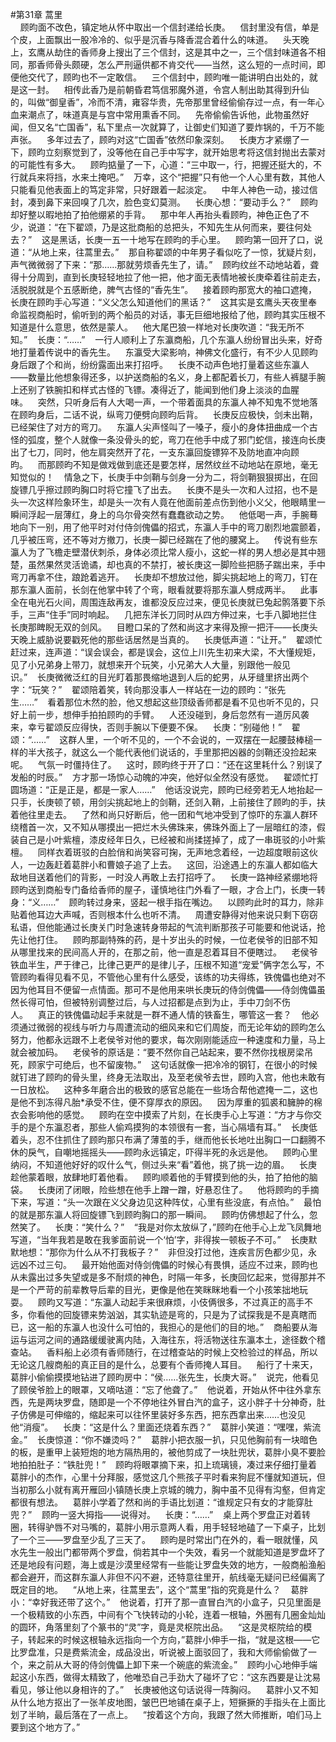 #第31章 蒿里<br />    顾昀面不改色，镇定地从怀中取出一个信封递给长庚。    信封里没有信，单是个皮，上面飘出一股冷冷的、似乎是沉香与降香混合着什么的味道。    头天晚上，玄鹰从劫住的香师身上搜出了三个信封，这是其中之一，三个信封味道各不相同，那香师骨头颇硬，怎么严刑逼供都不肯交代——当然，这么短的一点时间，即便他交代了，顾昀也不一定敢信。    三个信封中，顾昀唯一能讲明白出处的，就是这一封。    相传此香乃是前朝昏君笃信邪魔外道，令宫人制出助其得到升仙的，叫做“御皇香”，冷而不清，雍容华贵，先帝那里曾经偷偷存过一点，有一年心血来潮点了，味道真是与宫中常用熏香不同。    先帝偷偷告诉他，此物虽然好闻，但又名“亡国香”，私下里点一次就算了，让御史们知道了要炸锅的，千万不能声张。    多年过去了，顾昀对这“亡国香”依然印象深刻。    长庚方才紧绷了一下，顾昀立刻察觉到了，没等他在自己手中写字，就开始思考将这信封抛出去蒙对的可能性有多大。    顾昀掂量了一下，心道：“三中取一，行，把握还挺大的，不行就兵来将挡，水来土掩吧。”    万幸，这个“把握”只有他一个人心里有数，其他人只能看见他表面上的笃定非常，只好跟着一起淡定。    中年人神色一动，接过信封，凑到鼻下来回嗅了几次，脸色变幻莫测。    长庚心想：“要动手么？”    顾昀却好整以暇地拍了拍他绷紧的手背。    那中年人再抬头看顾昀，神色正色了不少，说道：“在下翟颂，乃是这批商船的总把头，不知先生从何而来，要往何处去？”    这是黑话，长庚一五一十地写在顾昀的手心里。    顾昀第一回开了口，说道：“从地上来，往蒿里去。”    那自称翟颂的中年男子看似吃了一惊，犹疑片刻，声气微微弱了下来：“那……那就劳烦香先生了，请。”    顾昀纹丝不动地站着，聋得十分周到，直到长庚轻轻地拉了他一把，他才面无表情地被长庚牵着往前走去，活脱脱就是个五感断绝，脾气古怪的“香先生”。    接着顾昀那宽大的袖口遮掩，长庚在顾昀手心写道：“义父怎么知道他们的黑话？”    这其实是玄鹰头天夜里奉命监视商船时，偷听到的两个船员的对话，事无巨细地报给了他，顾昀其实压根不知道是什么意思，依然是蒙人。    他大尾巴狼一样地对长庚吹道：“我无所不知。”    长庚：“……”    一行人顺利上了东瀛商船，几个东瀛人纷纷冒出头来，好奇地打量着传说中的香先生。    东瀛受大梁影响，神佛文化盛行，有不少人见顾昀身后跟了个和尚，纷纷露面出来打招呼。    长庚不动声色地打量着这些东瀛人——数量比他想象得还多，以护送商船的名义，身上都配着长刀，有些人裤腿手腕上还别了铁腕扣和样式古怪的飞镖。凑得近了，能闻到他们身上淡淡的血腥味。    突然，只听身后有人大喝一声，一个带着面具的东瀛人神不知鬼不觉地落在顾昀身后，二话不说，纵弯刀便劈向顾昀后背。    长庚反应极快，剑未出鞘，已经架住了对方的弯刀。    东瀛人尖声怪叫了一嗓子，瘦小的身体扭曲成一个古怪的弧度，整个人就像一条没骨头的蛇，弯刀在他手中成了邪门蛇信，接连向长庚出了七刀，同时，他左肩突然开了花，一支东瀛回旋镖猝不及防地直冲向顾昀。    而那顾昀不知是做戏做到底还是要怎样，居然纹丝不动地站在原地，毫无知觉似的！    情急之下，长庚手中剑鞘与剑身一分为二，将剑鞘狠狠掷出，在回旋镖几乎擦过顾昀胸口时将它撞飞了出去。    长庚不是头一次和人过招，也不是头一次这样险象环生，却是头一次有人竟在他面前差点伤到他小义父，他眼睛里一瞬间浮起一层薄红，身上的乌尔骨突然有蠢蠢欲动之势。    他低喝一声，手腕蓦地向下一别，用了他平时对付侍剑傀儡的招式，东瀛人手中的弯刀剧烈地震颤着，几乎被压弯，还不等对方撤刀，长庚一脚已经踹在了他的腰窝上。    传说有些东瀛人为了飞檐走壁潜伏刺杀，身体必须比常人瘦小，这蛇一样的男人想必是其中翘楚，虽然果然灵活诡谲，却也真的不禁打，被长庚这一脚险些把肠子踹出来，手中弯刀再拿不住，踉跄着逃开。    长庚却不想放过他，脚尖挑起地上的弯刀，钉在那东瀛人面前，长剑在他掌中转了个弯，眼看就要将那东瀛人劈成两半。    此事全在电光石火间，周围连敌再友，谁都没反应过来，便见长庚就已兔起鹘落要下杀手，三声“住手”同时响起。    几把东洋长刀同时从四方伸过来，七手八脚地拦住长庚那睥睨无双的剑风。    目瞪口呆的了然和尚这才来得及擦一把汗——长庚头天晚上威胁说要戳死他的那些话居然是当真的。    长庚低声道：“让开。”    翟颂忙赶过来，连声道：“误会误会，都是误会，这位上川先生初来大梁，不大懂规矩，见了小兄弟身上带刀，就想来开个玩笑，小兄弟大人大量，别跟他一般见识。”    长庚微微泛红的目光盯着那畏缩地退到人后的蛇男，从牙缝里挤出两个字：“玩笑？”    翟颂陪着笑，转向那没事人一样站在一边的顾昀：“张先生……”    看着那位木然的脸，他又想起这些顶级香师都是看不见也听不见的，只好上前一步，想伸手拍拍顾昀的手臂。    人还没碰到，身后忽然有一道厉风袭来，幸亏翟颂反应得快，否则手腕以下便要不保。    长庚：“别碰他！”    翟颂：“……”    这群人里，一个听不见的，一个不会说的，一双摆在一起腰鼓棒槌一样的半大孩子，就这么一个能代表他们说话的，手里那把凶器的剑鞘还没捡起来呢。    气氛一时僵持住了。    这时，顾昀终于开了口：“还在这里耗什么？别误了发船的时辰。”    方才那一场惊心动魄的冲突，他好似全然没有感觉。    翟颂忙打圆场道：“正是正是，都是一家人……”    他话没说完，顾昀已经旁若无人地抬起一只手，长庚顿了顿，用剑尖挑起地上的剑鞘，还剑入鞘，上前接住了顾昀的手，扶着他往里走去。    了然和尚只好断后，他一团和气地冲受到了惊吓的东瀛人群环绕稽首一次，又不知从哪摸出一把烂木头佛珠来，佛珠外面上了一层暗红的漆，假装自己是小叶紫檀，漆皮经年日久，已经被和尚揉搓掉了，成了一串斑驳的小叶紫檀。    同样衣着斑驳的白脸俏和尚笑容可掬，无声地念着经，一边超度眼前这伙人，一边轰赶着葛胖小和曹娘子追了上去。    这回，沿途遇上的东瀛人都如临大敌地目送着他们的背影，一时没人再敢上去打招呼了。    长庚一路神经紧绷地将顾昀送到商船专门备给香师的屋子，谨慎地往门外看了一眼，才合上门，长庚一转身：“义……”    顾昀转过身来，竖起一根手指在嘴边。    以顾昀此时的耳力，除非贴着他耳边大声喊，否则根本什么也听不清。    周遭安静得对他来说只剩下窃窃私语，但他能通过长庚关门时急速转身带起的气流判断那孩子可能要和他说话，抢先让他打住。    顾昀那副特殊的药，是十岁出头的时候，一位老侯爷的旧部不知从哪里找来的民间高人开的，在那之前，他一直是忍着耳目不便瞎过。    老侯爷铁血半生，严于律己，比律己更严的是律儿子，压根不知道“宠爱”俩字怎么写，不管顾昀看得见看不见，不管他心里有什么感受，该练的功夫得练，铁傀儡也绝对不因为他耳目不便留一点情面。那可不是他用来哄长庚玩的侍剑傀儡——侍剑傀儡虽然长得可怕，但被特别调整过后，与人过招都是点到为止，手中刀剑不伤人。    真正的铁傀儡动起手来就是一群不通人情的铁畜生，哪管这一套？    他必须通过微弱的视线与听力与周遭流动的细风来和它们周旋，而无论年幼的顾昀怎么努力，他都永远跟不上老侯爷对他的要求，每次刚刚能适应一种速度和力量，马上就会被加码。    老侯爷的原话是：“要不然你自己站起来，要不然你找根房梁吊死，顾家宁可绝后，也不留废物。”    这句话就像一把冷冷的钢钉，在很小的时候就钉进了顾昀的骨头里，终身无法取出，及至老侯爷去世，顾昀入宫，他也未敢有一日放松。    这种多年磨合出的极致的感官总能在一些场合帮他遮掩一二，这也是他不到冻得凡胎*承受不住，便不穿厚衣的原因。    因为厚重的狐裘和臃肿的棉衣会影响他的感觉。    顾昀在空中摸索了片刻，在长庚手心上写道：“方才与你交手的是个东瀛忍者，那些人偷鸡摸狗的本领很有一套，当心隔墙有耳。”    长庚低着头，忍不住抓住了顾昀那只布满了薄茧的手，继而他长长地吐出胸口一口翻腾不休的戾气，自嘲地摇摇头——顾昀永远镇定，吓得半死的永远是他。    顾昀心里纳闷，不知道他好好的叹什么气，侧过头来“看”着他，挑了挑一边的眉。    长庚趁他蒙着眼，放肆地盯着他看。    顾昀顺着他的手臂摸到他的头，拍了拍他的脑袋。    长庚闭了闭眼，险些想在他手上蹭一蹭，好悬忍住了。    他将顾昀的手摘下来，写道：“头一次跟在义父身边见这种阵仗，心里有些没底，有点怕。”    最怕的就是那东瀛人将回旋镖飞到顾昀胸口的那一瞬间。    顾昀仿佛想起了什么，忽然笑了。    长庚：“笑什么？”    “我是对你太放纵了，”顾昀在他手心上龙飞凤舞地写道，“当年我若是敢在我爹面前说一个‘怕’字，非得挨一顿板子不可。”    长庚默默地想：“那你为什么从不打我板子？”    非但没打过他，连疾言厉色都少见，永远凶不过三句。    最开始他面对侍剑傀儡的时候心有畏惧，适应不过来，顾昀也从未露出过多失望或是多不耐烦的神色，时隔一年多，长庚回忆起来，觉得那并不是一个严苛的前辈教导后辈的目光，更像是他在笑眯眯地看一个小孩笨拙地玩耍。    顾昀又写道：“东瀛人动起手来很麻烦，小伎俩很多，不过真正的高手不多，你看他的回旋镖来势汹汹，其实轨迹是弯的，只是为了试探我是不是真瞎而已，这一船的东瀛人也没什么可怕的，我担心的是他们的目的地。”    商船要从海运与运河之间的通路缓缓驶离内陆，入海往东，将活物送往东瀛本土，途径数个稽查站。    香料船上必须有香师随行，在过稽查站的时候上交检验过的样品，所以无论这几艘商船的真正目的是什么，总要有个香师掩人耳目。    船行了十来天，葛胖小偷偷摸摸地钻进了顾昀房中：“侯……张先生，长庚大哥。”    说完，他看见了顾侯爷脸上的眼罩，又嘀咕道：“忘了他聋了。”    他说着，开始从怀中往外拿东西，先是两块罗盘，随即是一个不停地往外冒白汽的盒子，这小胖子十分神奇，肚子仿佛是可伸缩的，缩起来可以往怀里装好多东西，把东西拿出来……也没见他“消瘦”。    长庚：“这是什么？里面还烧着东西？”    葛胖小笑道：“嘿嘿，紫流金。”    长庚惊道：“你不嫌烫吗？”    葛胖小把衣服一扒，只见他胸前有一块暗色的板，是重甲上装短炮的地方隔热用的，被他剪成了一块肚兜状，葛胖小臭不要脸地拍拍肚子：“铁肚兜！”    顾昀将眼罩摘下来，扣上琉璃镜，凑过来仔细打量着葛胖小的杰作，心里十分拜服，感觉这几个熊孩子平时看来狗屁不懂就知道玩，但当初那么小就有离开雁回小镇随长庚上京城的魄力，胸中虽不见得有沟壑，但肯定都很有想法。    葛胖小学着了然和尚的手语比划道：“谁规定只有女的才能穿肚兜？”    顾昀一竖大拇指——说得对。    长庚：“……”    桌上两个罗盘正对着转圈，转得驴唇不对马嘴的，葛胖小用示意两人看，用手轻轻地磕了一下桌子，比划了一个三——罗盘至少乱了三天了。    顾昀是时常出门在外的，看一眼就懂，风水先生一般出门都带两个罗盘，倘若其中一个失效，看另一个就能知道是罗盘坏了还是地段有问题，海上或是沙漠里经常有一些能让罗盘失效的地方，一般商船渔船都会避开，而这群东瀛人非但不闪不避，还特意往里开，航线毫无疑问已经偏离了既定目的地。    “从地上来，往蒿里去”，这个“蒿里”指的究竟是什么？    葛胖小：“幸好我还带了这个。”    他说着，打开了那一直冒白汽的小盒子，只见里面是一个极精致的小东西，中间有个飞快转动的小轮，连着一根轴，外圈有几圈金灿灿的圆环，角落里刻了个篆书的“灵”字，竟是灵枢院出品。    “这是灵枢院给的模子，转起来的时候这根轴永远指向一个方向，”葛胖小伸手一指，“就是这根——它比罗盘准，只是费紫流金，成品没出，听说被上面驳回了，我和大师偷偷做了一个，来之前从大哥的侍剑傀儡上卸下来一个碗底的紫流金。”    顾昀小心地伸手端起这小东西，做得太精致了，他唯恐自己手劲大了碰坏了它：“这东西要是让沈易看见，够让他以身相许的了。”    长庚被他这句话说得一阵胸闷。    葛胖小又不知从什么地方抠出了一张羊皮地图，皱巴巴地铺在桌子上，短撅撅的手指头在上面比划了半晌，最后落在了一点上。    “按着这个方向，我跟了然大师推断，咱们马上要到这个地方了。”